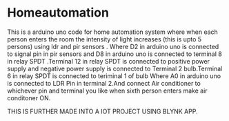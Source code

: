 # Homeautomation



This is a arduino uno code for home automation system where when each person enters the room the intensity of light increases (this is upto 5 persons) using ldr and pir sensors . Where D2 in arduino uno is connected to signal pin in pir sensors and D8 in arduino uno is connected to terminal 8 in relay SPDT .Terminal 12 in relay SPDT is connected to positive power supply and negative power supply is connected to Terminal 2 bulb.Terminal 6 in relay SPDT is connected to teriminal 1 of bulb Where A0 in arduino uno is connected to LDR Pin in terminal 2.And connect Air conditioner to whichever pin and terminal you like when sixth person enters make air conditoner ON.

THIS IS FURTHER MADE INTO A IOT PROJECT USING BLYNK APP.

 
